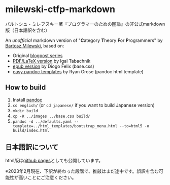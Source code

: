 # milewski-ctfp-markdown

バルトシュ・ミレフスキー著『プログラマーのための圏論』の非公式markdown版（日本語訳を含む）

An *unofficial* markdown version of "**C**ategory **T**heory **F**or **P**rogrammers"
by [Bartosz Milewski][bartosz github], based on:

* Original [blogpost series][blogpost series]
* [PDF/LaTeX version][ctfp-pdf] by Igal Tabachnik
* [epub version][onlurking] by Diogo Felix (base.css)
* [easy pandoc templates](https://github.com/ryangrose/easy-pandoc-templates) by Ryan Grose (pandoc html template)

## How to build

1. Install [pandoc](https://pandoc.org/installing.html)
1. `cd english/` (or `cd japanese/` if you want to build Japanese version)
1. `mkdir build`
1. `cp -R ../images ../base.css build/`
1. `pandoc -d ../defaults.yaml --template=../html_templates/bootstrap_menu.html --to=html5 -o build/index.html`

[bartosz github]: https://github.com/BartoszMilewski
[blogpost series]:
  https://bartoszmilewski.com/2014/10/28/category-theory-for-programmers-the-preface/
[ctfp-pdf]: https://raw.githubusercontent.com/hmemcpy/milewski-ctfp-pdf/
[onlurking]: https://github.com/onlurking/category-theory-for-programmers

## 日本語訳について

html版は[github pages](https://ktgw0316.github.io/milewski-ctfp-markdown/)としても公開しています。

※2023年2月現在、下訳が終わった段階で、推敲はまだ途中です。誤訳を含む可能性が高いことにご注意ください。
